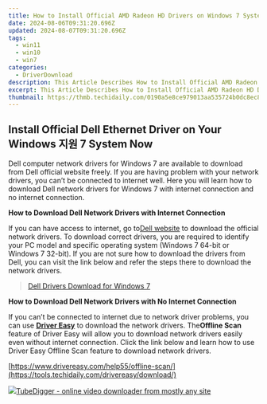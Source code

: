 ```yaml
---
title: How to Install Official AMD Radeon HD Drivers on Windows 7 Systems
date: 2024-08-06T09:31:20.696Z
updated: 2024-08-07T09:31:20.696Z
tags:
  - win11
  - win10
  - win7
categories:
  - DriverDownload
description: This Article Describes How to Install Official AMD Radeon HD Drivers on Windows 7 Systems
excerpt: This Article Describes How to Install Official AMD Radeon HD Drivers on Windows 7 Systems
thumbnail: https://thmb.techidaily.com/0190a5e8ce979013aa535724b0dc8ec8d018ff0f571a11067b3efc6f1f0245eb.jpg
---
```


## Install Official Dell Ethernet Driver on Your Windows 지원 7 System Now

Dell computer network drivers for Windows 7 are available to download from Dell official website freely. If you are having problem with your network drivers, you can’t be connected to internet well. Here you will learn how to download Dell network drivers for Windows 7 with internet connection and no internet connection.

**How to Download Dell Network Drivers with Internet Connection**

 If you can have access to internet, go to[Dell website](https://shop-links.co/link/?exclusive=1&publisher_slug=itechdaily19598&url=http%3A%2F%2Fwww.dell.com%2Fsupport%2Fhome%2Fus%2Fen%2F19%2FProducts%2F%3Fapp%3Ddrivers) to download the official network drivers. To download correct drivers, you are required to identify your PC model and specific operating system (Windows 7 64-bit or Windows 7 32-bit). If you are not sure how to download the drivers from Dell, you can visit the link below and refer the steps there to download the network drivers.

> [Dell Drivers Download for Windows 7](https://tools.techidaily.com/drivereasy/download/)

 **How to Download Dell Network Drivers with No Internet Connection**

 If you can’t be connected to internet due to network driver problems, you can use **[Driver Easy](https://tools.techidaily.com/drivereasy/download/)**  to download the network drivers. The**Offline Scan** feature of Driver Easy will allow you to download network drivers easily even without internet connection. Click the link below and learn how to use Driver Easy Offline Scan feature to download network drivers.

[https://www.drivereasy.com/help55/offline-scan/](https://tools.techidaily.com/drivereasy/download/)

<ins class="adsbygoogle"
     style="display:block"
     data-ad-format="autorelaxed"
     data-ad-client="ca-pub-7571918770474297"
     data-ad-slot="1223367746"></ins>



<ins class="adsbygoogle"
     style="display:block"
     data-ad-client="ca-pub-7571918770474297"
     data-ad-slot="8358498916"
     data-ad-format="auto"
     data-full-width-responsive="true"></ins>

<!-- affiliate ads begin -->
<a href="https://secure.2checkout.com/order/checkout.php?PRODS=4572700&QTY=1&AFFILIATE=108875&CART=1"><img src="	https://www.tubedigger.com/wp-content/uploads/2020/08/tubedigger-software-new.png" border="0">TubeDigger - online video downloader from mostly any site</a>
<!-- affiliate ads end -->